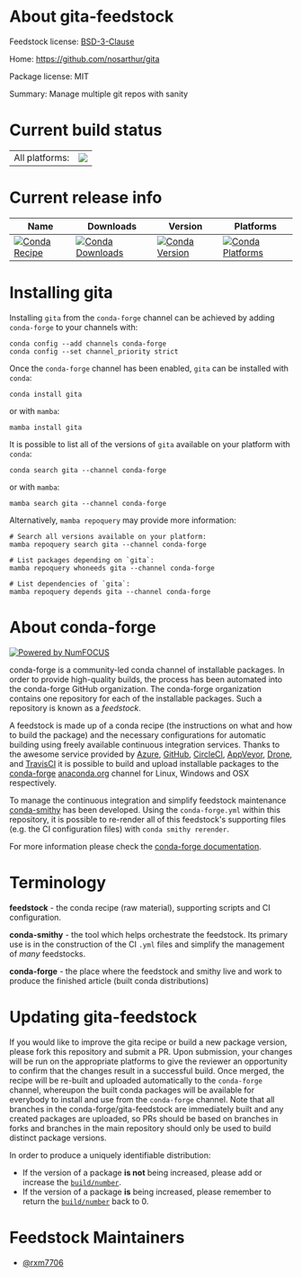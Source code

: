 About gita-feedstock
====================

Feedstock license: [BSD-3-Clause](https://github.com/conda-forge/gita-feedstock/blob/main/LICENSE.txt)

Home: https://github.com/nosarthur/gita

Package license: MIT

Summary: Manage multiple git repos with sanity

Current build status
====================


<table><tr><td>All platforms:</td>
    <td>
      <a href="https://dev.azure.com/conda-forge/feedstock-builds/_build/latest?definitionId=19603&branchName=main">
        <img src="https://dev.azure.com/conda-forge/feedstock-builds/_apis/build/status/gita-feedstock?branchName=main">
      </a>
    </td>
  </tr>
</table>

Current release info
====================

| Name | Downloads | Version | Platforms |
| --- | --- | --- | --- |
| [![Conda Recipe](https://img.shields.io/badge/recipe-gita-green.svg)](https://anaconda.org/conda-forge/gita) | [![Conda Downloads](https://img.shields.io/conda/dn/conda-forge/gita.svg)](https://anaconda.org/conda-forge/gita) | [![Conda Version](https://img.shields.io/conda/vn/conda-forge/gita.svg)](https://anaconda.org/conda-forge/gita) | [![Conda Platforms](https://img.shields.io/conda/pn/conda-forge/gita.svg)](https://anaconda.org/conda-forge/gita) |

Installing gita
===============

Installing `gita` from the `conda-forge` channel can be achieved by adding `conda-forge` to your channels with:

```
conda config --add channels conda-forge
conda config --set channel_priority strict
```

Once the `conda-forge` channel has been enabled, `gita` can be installed with `conda`:

```
conda install gita
```

or with `mamba`:

```
mamba install gita
```

It is possible to list all of the versions of `gita` available on your platform with `conda`:

```
conda search gita --channel conda-forge
```

or with `mamba`:

```
mamba search gita --channel conda-forge
```

Alternatively, `mamba repoquery` may provide more information:

```
# Search all versions available on your platform:
mamba repoquery search gita --channel conda-forge

# List packages depending on `gita`:
mamba repoquery whoneeds gita --channel conda-forge

# List dependencies of `gita`:
mamba repoquery depends gita --channel conda-forge
```


About conda-forge
=================

[![Powered by
NumFOCUS](https://img.shields.io/badge/powered%20by-NumFOCUS-orange.svg?style=flat&colorA=E1523D&colorB=007D8A)](https://numfocus.org)

conda-forge is a community-led conda channel of installable packages.
In order to provide high-quality builds, the process has been automated into the
conda-forge GitHub organization. The conda-forge organization contains one repository
for each of the installable packages. Such a repository is known as a *feedstock*.

A feedstock is made up of a conda recipe (the instructions on what and how to build
the package) and the necessary configurations for automatic building using freely
available continuous integration services. Thanks to the awesome service provided by
[Azure](https://azure.microsoft.com/en-us/services/devops/), [GitHub](https://github.com/),
[CircleCI](https://circleci.com/), [AppVeyor](https://www.appveyor.com/),
[Drone](https://cloud.drone.io/welcome), and [TravisCI](https://travis-ci.com/)
it is possible to build and upload installable packages to the
[conda-forge](https://anaconda.org/conda-forge) [anaconda.org](https://anaconda.org/)
channel for Linux, Windows and OSX respectively.

To manage the continuous integration and simplify feedstock maintenance
[conda-smithy](https://github.com/conda-forge/conda-smithy) has been developed.
Using the ``conda-forge.yml`` within this repository, it is possible to re-render all of
this feedstock's supporting files (e.g. the CI configuration files) with ``conda smithy rerender``.

For more information please check the [conda-forge documentation](https://conda-forge.org/docs/).

Terminology
===========

**feedstock** - the conda recipe (raw material), supporting scripts and CI configuration.

**conda-smithy** - the tool which helps orchestrate the feedstock.
                   Its primary use is in the construction of the CI ``.yml`` files
                   and simplify the management of *many* feedstocks.

**conda-forge** - the place where the feedstock and smithy live and work to
                  produce the finished article (built conda distributions)


Updating gita-feedstock
=======================

If you would like to improve the gita recipe or build a new
package version, please fork this repository and submit a PR. Upon submission,
your changes will be run on the appropriate platforms to give the reviewer an
opportunity to confirm that the changes result in a successful build. Once
merged, the recipe will be re-built and uploaded automatically to the
`conda-forge` channel, whereupon the built conda packages will be available for
everybody to install and use from the `conda-forge` channel.
Note that all branches in the conda-forge/gita-feedstock are
immediately built and any created packages are uploaded, so PRs should be based
on branches in forks and branches in the main repository should only be used to
build distinct package versions.

In order to produce a uniquely identifiable distribution:
 * If the version of a package **is not** being increased, please add or increase
   the [``build/number``](https://docs.conda.io/projects/conda-build/en/latest/resources/define-metadata.html#build-number-and-string).
 * If the version of a package **is** being increased, please remember to return
   the [``build/number``](https://docs.conda.io/projects/conda-build/en/latest/resources/define-metadata.html#build-number-and-string)
   back to 0.

Feedstock Maintainers
=====================

* [@rxm7706](https://github.com/rxm7706/)


